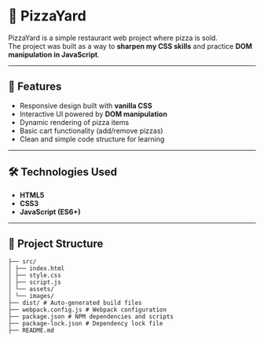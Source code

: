 # 🍕 PizzaYard

PizzaYard is a simple restaurant web project where pizza is sold.  
The project was built as a way to **sharpen my CSS skills** and practice **DOM manipulation in JavaScript**.

---

## 🚀 Features
- Responsive design built with **vanilla CSS**
- Interactive UI powered by **DOM manipulation**
- Dynamic rendering of pizza items
- Basic cart functionality (add/remove pizzas)
- Clean and simple code structure for learning

---

## 🛠️ Technologies Used
- **HTML5**
- **CSS3**
- **JavaScript (ES6+)**

---

## 📂 Project Structure
```
├── src/
│ ├── index.html
│ ├── style.css
│ ├── script.js
│ └── assets/
│ └── images/
├── dist/ # Auto-generated build files
├── webpack.config.js # Webpack configuration
├── package.json # NPM dependencies and scripts
├── package-lock.json # Dependency lock file
├── README.md
```
